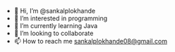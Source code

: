 - 👋 Hi, I’m @sankalplokhande
- 👀 I’m interested in programming
- 🌱 I’m currently learning Java
- 💞️ I’m looking to collaborate 
- 📫 How to reach me sankalplokhande08@gmail.com

<!---
sankalplokhande/sankalplokhande is a ✨ special ✨ repository because its `README.md` (this file) appears on your GitHub profile.
You can click the Preview link to take a look at your changes.
--->
